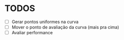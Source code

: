 # TODOS

- [ ] Gerar pontos uniformes na curva
- [ ] Mover o ponto de avaliação da curva (mais pra cima)
- [ ] Avaliar performance

